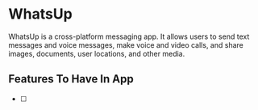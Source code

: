 # WhatsUp

WhatsUp is a cross-platform messaging app. It allows users to send text messages and voice messages, make voice and video calls, and share images, documents, user locations, and other media.

## Features To Have In App

-[ ] 
